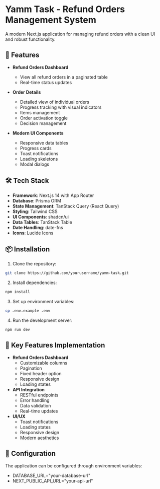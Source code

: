 # Yamm Task - Refund Orders Management System

A modern Next.js application for managing refund orders with a clean UI and robust functionality.

## 🚀 Features

- **Refund Orders Dashboard**
  - View all refund orders in a paginated table
  - Real-time status updates

- **Order Details**
  - Detailed view of individual orders
  - Progress tracking with visual indicators
  - Items management
  - Order activation toggle
  - Decision management

- **Modern UI Components**
  - Responsive data tables
  - Progress cards
  - Toast notifications
  - Loading skeletons
  - Modal dialogs

## 🛠 Tech Stack

- **Framework**: Next.js 14 with App Router
- **Database**: Prisma ORM
- **State Management**: TanStack Query (React Query)
- **Styling**: Tailwind CSS
- **UI Components**: shadcn/ui
- **Data Tables**: TanStack Table
- **Date Handling**: date-fns
- **Icons**: Lucide Icons

## 📦 Installation

1. Clone the repository:
```bash
git clone https://github.com/yourusername/yamm-task.git
```

2. Install dependencies:
```bash
npm install
```
3. Set up environment variables:
```bash
cp .env.example .env
```
4. Run the development server:
```bash
npm run dev
```

## 🔑 Key Features Implementation
- **Refund Orders Dashboard**
  - Customizable columns
  - Pagination
  - Fixed header option
  - Responsive design
  - Loading states
- **API Integration**
  - RESTful endpoints
  - Error handling
  - Data validation
  - Real-time updates
- **UI/UX**
  - Toast notifications
  - Loading states
  - Responsive design
  - Modern aesthetics
## 🔧 Configuration
The application can be configured through environment variables:
- DATABASE_URL="your-database-url"
- NEXT_PUBLIC_API_URL="your-api-url"
